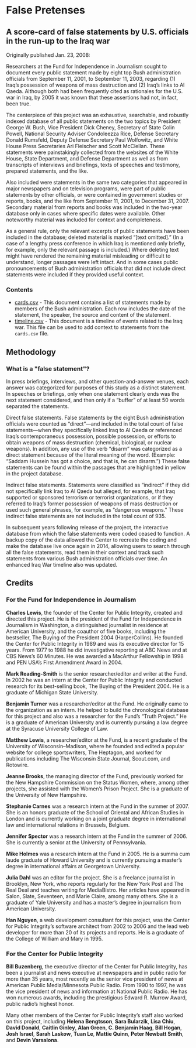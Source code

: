 # False Pretenses

## A score-card of false statements by U.S. officials in the run-up to the Iraq war 

Originally published Jan. 23, 2008:

Researchers at the Fund for Independence in Journalism sought to document every public statement made by eight top Bush administration officials from September 11, 2001, to September 11, 2003, regarding (1) Iraq’s possession of weapons of mass destruction and (2) Iraq’s links to Al Qaeda. Although both had been frequently cited as rationales for the U.S. war in Iraq, by 2005 it was known that these assertions had not, in fact, been true.

The centerpiece of this project was an exhaustive, searchable, and robustly indexed database of all public statements on the two topics by President George W. Bush, Vice President Dick Cheney, Secretary of State Colin Powell, National Security Adviser Condoleezza Rice, Defense Secretary Donald Rumsfeld, Deputy Defense Secretary Paul Wolfowitz, and White House Press Secretaries Ari Fleischer and Scott McClellan. These statements were painstakingly collected from the websites of the White House, State Department, and Defense Department as well as from transcripts of interviews and briefings, texts of speeches and testimony, prepared statements, and the like.

Also included were statements in the same two categories that appeared in major newspapers and on television programs, were part of public statements by other officials, or were contained in government studies or reports, books, and the like from September 11, 2001, to December 31, 2007. Secondary material from reports and books was included in the two-year database only in cases where specific dates were available. Other noteworthy material was included for context and completeness.

As a general rule, only the relevant excerpts of public statements have been included in the database; deleted material is marked “[text omitted].” (In a case of a lengthy press conference in which Iraq is mentioned only briefly, for example, only the relevant passage is included.) Where deleting text might have rendered the remaining material misleading or difficult to understand, longer passages were left intact. And in some cases public pronouncements of Bush administration officials that did not include direct statements were included if they provided useful context.


### Contents
- [cards.csv](data/cards.csv) - This document contains a list of statements made by members of the Bush administration. Each row includes the date of the statement, the speaker, the source and content of the statement.
- [timeline.csv](data/timeline.csv) - This document is a timeline of events related to the Iraq war. This file can be used to add context to statements from the `cards.csv` file.

## Methodology

### What is a "false statement"?

In press briefings, interviews, and other question-and-answer venues, each answer was categorized for purposes of this study as a distinct statement. In speeches or briefings, only when one statement clearly ends was the next statement considered, and then only if a “buffer” of at least 50 words separated the statements.

Direct false statements. False statements by the eight Bush administration officials were counted as “direct”—and included in the total count of false statements—when they specifically linked Iraq to Al Qaeda or referenced Iraq’s contemporaneous possession, possible possession, or efforts to obtain weapons of mass destruction (chemical, biological, or nuclear weapons). In addition, any use of the verb “disarm” was categorized as a direct statement because of the literal meaning of the word. (Example: “Saddam Hussein has got a choice, and that is, he can disarm.”) These false statements can be found within the passages that are highlighted in yellow in the project database.

Indirect false statements. Statements were classified as “indirect” if they did not specifically link Iraq to Al Qaeda but alleged, for example, that Iraq supported or sponsored terrorism or terrorist organizations, or if they referred to Iraq’s former possession of weapons of mass destruction or used such general phrases, for example, as “dangerous weapons.” These indirect false statements are not included in the total count of 935.

In subsequent years following release of the project, the interactive database from which the false statements were coded ceased to function. A backup copy of the data allowed the Center to recreate the coding and make the database live once again in 2014, allowing users to search through all the false statements, read them in their context and track such statements from various Bush administration officials over time. An enhanced Iraq War timeline also was updated.


## Credits

### For the Fund for Independence in Journalism

**Charles Lewis**, the founder of the Center for Public Integrity, created and directed this project. He is the president of the Fund for Independence in Journalism in Washington, a distinguished journalist in residence at American University, and the coauthor of five books, including the bestseller, The Buying of the President 2004 (HarperCollins). He founded the Center for Public Integrity in 1989 and was its executive director for 15 years. From 1977 to 1988 he did investigative reporting at ABC News and at CBS News’s 60 Minutes. He was awarded a MacArthur Fellowship in 1998 and PEN USA’s First Amendment Award in 2004.

**Mark Reading-Smith** is the senior researcher/editor and writer at the Fund. In 2002 he was an intern at the Center for Public Integrity and conducted research for its best-selling book, The Buying of the President 2004. He is a graduate of Michigan State University.

**Benjamin Turner** was a researcher/editor at the Fund. He originally came to the organization as an intern. He helped to build the chronological database for this project and also was a researcher for the Fund’s “Truth Project.” He is a graduate of American University and is currently pursuing a law degree at the Syracuse University College of Law.

**Matthew Lewis**, a researcher/editor at the Fund, is a recent graduate of the University of Wisconsin–Madison, where he founded and edited a popular website for college sportswriters, The Heptagon, and worked for publications including The Wisconsin State Journal, Scout.com, and Rotowire.

**Jeanne Brooks**, the managing director of the Fund, previously worked for the New Hampshire Commission on the Status Women, where, among other projects, she assisted with the Women’s Prison Project. She is a graduate of the University of New Hampshire.

**Stephanie Carnes** was a research intern at the Fund in the summer of 2007. She is an honors graduate of the School of Oriental and African Studies in London and is currently working on a joint graduate degree in international law and international relations in Brussels, Belgium.

**Jennifer Spector** was a research intern at the Fund in the summer of 2006. She is currently a senior at the University of Pennsylvania.

**Mike Holmes** was a research intern at the Fund in 2005. He is a summa cum laude graduate of Howard University and is currently pursuing a master’s degree in international affairs at Georgetown University.

**Julia Dahl** was an editor for the project. She is a freelance journalist in Brooklyn, New York, who reports regularly for the New York Post and The Real Deal and teaches writing for MediaBistro. Her articles have appeared in Salon, Slate, Seventeen, and Marie Claire, among many others. She is a graduate of Yale University and has a master’s degree in journalism from American University.

**Han Nguyen**, a web development consultant for this project, was the Center for Public Integrity’s software architect from 2002 to 2006 and the lead web developer for more than 20 of its projects and reports. He is a graduate of the College of William and Mary in 1995.

### For the Center for Public Integrity

**Bill Buzenberg**, the executive director of the Center for Public Integrity, has been a journalist and news executive at newspapers and in public radio for more than 35 years, most recently as the senior vice president of news at American Public Media/Minnesota Public Radio. From 1990 to 1997, he was the vice president of news and information at National Public Radio. He has won numerous awards, including the prestigious Edward R. Murrow Award, public radio’s highest honor.

Many other members of the Center for Public Integrity’s staff also worked on this project, including **Helena Bengtsson**, **Sara Bularzik**, **Lisa Chiu**, **David Donald**, **Caitlin Ginley**, **Alan Green**, **C. Benjamin Haag**, **Bill Hogan**, **Josh Israel**, **Sarah Laskow**, **Tuan Le**, **Mattie Quinn**, **Peter Newbatt Smith**, and **Devin Varsalona**.
